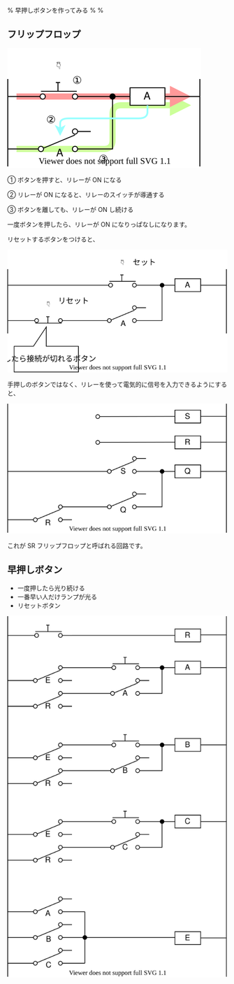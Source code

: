 % 早押しボタンを作ってみる
%
%

## フリップフロップ

![](./img/Latch.dio.svg)

① ボタンを押すと、リレーが ON になる

② リレーが ON になると、リレーのスイッチが導通する

③ ボタンを離しても、リレーが ON し続ける

一度ボタンを押したら、リレーが ON になりっぱなしになります。

リセットするボタンをつけると、

![](./img/Reset.dio.svg)

手押しのボタンではなく、リレーを使って電気的に信号を入力できるようにすると、

![](./img/SRFF.dio.svg)

これが SR フリップフロップと呼ばれる回路です。

## 早押しボタン

- 一度押したら光り続ける
- 一番早い人だけランプが光る
- リセットボタン

![](./img/FastPush.dio.svg)
